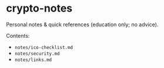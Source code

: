 # crypto-notes

Personal notes & quick references (education only; no advice).

Contents:
- `notes/ico-checklist.md`
- `notes/security.md`
- `notes/links.md`
